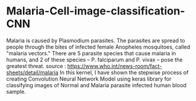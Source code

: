 # Malaria-Cell-image-classification-CNN
Malaria is caused by Plasmodium parasites. The parasites are spread to people through the bites of infected female Anopheles mosquitoes, called "malaria vectors." There are 5 parasite species that cause malaria in humans, and 2 of these species – P. falciparum and P. vivax – pose the greatest threat.  source : https://www.who.int/news-room/fact-sheets/detail/malaria  In this kernel, I have shown the stepwise process of creating Convolution Neural Network Model using keras library for classifying images of Normal and Malaria parasite infected human blood sample.
